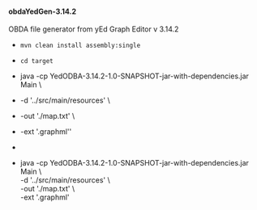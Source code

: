 <h4>obdaYedGen-3.14.2</h5>

 OBDA file generator from yEd Graph Editor v 3.14.2

 - ``` mvn clean install assembly:single ```
 - ``` cd target ```

- java -cp YedODBA-3.14.2-1.0-SNAPSHOT-jar-with-dependencies.jar Main  \  <br />
- -d   '../src/main/resources'                                          \  <br />
- -out './map.txt'                                                      \  <br />
- -ext '.graphml''
- 

 - java -cp YedODBA-3.14.2-1.0-SNAPSHOT-jar-with-dependencies.jar Main  \  <br />
  -d   '../src/main/resources'                                          \  <br />
  -out './map.txt'                                                      \  <br />
  -ext '.graphml'

